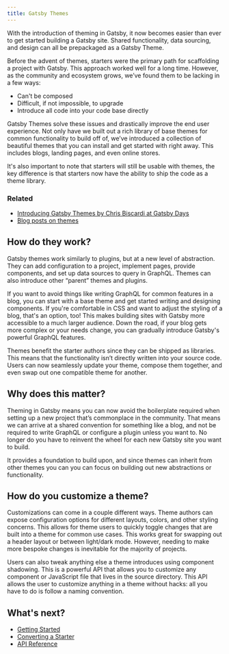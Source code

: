 ```yaml
---
title: Gatsby Themes
---
```


With the introduction of theming in Gatsby, it now becomes easier than ever to get started building a Gatsby site.
Shared functionality, data sourcing, and design can all be prepackaged as a Gatsby Theme.

Before the advent of themes, starters were the primary path for scaffolding a project with Gatsby.
This approach worked well for a long time.
However, as the community and ecosystem grows, we’ve found them to be lacking in a few ways:

- Can't be composed
- Difficult, if not impossible, to upgrade
- Introduce all code into your code base directly

Gatsby Themes solve these issues and drastically improve the end user experience.
Not only have we built out a rich library of base themes for common functionality to build off of, we’ve introduced a collection of beautiful themes that you can install and get started with right away.
This includes blogs, landing pages, and even online stores.

It's also important to note that starters will still be usable with themes, the key difference is that starters now have the ability to ship the code as a theme library.

### Related

- [Introducing Gatsby Themes by Chris Biscardi at Gatsby Days](https://www.gatsbyjs.com/gatsby-days-themes-chris/)
- [Blog posts on themes](https://www.gatsbyjs.org/blog/tags/themes)

## How do they work?

Gatsby themes work similarly to plugins, but at a new level of abstraction. They can add configuration to a project, implement pages, provide components, and set up data sources to query in GraphQL. Themes can also introduce other “parent” themes and plugins.

If you want to avoid things like writing GraphQL for common features in a blog, you can start with a base theme and get started writing and designing components. If you're comfortable in CSS and want to adjust the styling of a blog, that's an option, too! This makes building sites with Gatsby more accessible to a much larger audience. Down the road, if your blog gets more complex or your needs change, you can gradually introduce Gatsby's powerful GraphQL features.

Themes benefit the starter authors since they can be shipped as libraries. This means that the functionality isn’t directly written into your source code. Users can now seamlessly update your theme, compose them together, and even swap out one compatible theme for another.

## Why does this matter?

Theming in Gatsby means you can now avoid the boilerplate required when setting up a new project that’s commonplace in the community. That means we can arrive at a shared convention for something like a blog, and not be required to write GraphQL or configure a plugin unless you want to. No longer do you have to reinvent the wheel for each new Gatsby site you want to build.

It provides a foundation to build upon, and since themes can inherit from other themes you can you can focus on building out new abstractions or functionality.

## How do you customize a theme?

Customizations can come in a couple different ways. Theme authors can expose configuration options for different layouts, colors, and other styling concerns. This allows for theme users to quickly toggle changes that are built into a theme for common use cases. This works great for swapping out a header layout or between light/dark mode. However, needing to make more bespoke changes is inevitable for the majority of projects.

Users can also tweak anything else a theme introduces using component shadowing. This is a powerful API that allows you to customize any component or JavaScript file that lives in the source directory. This API allows the user to customize anything in a theme without hacks: all you have to do is follow a naming convention.

## What's next?

- [Getting Started](/themes/getting-started)
- [Converting a Starter](/themes/converting-a-starter)
- [API Reference](/themes/api-reference)
